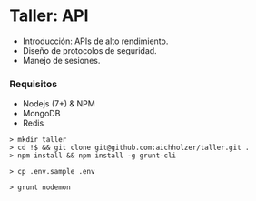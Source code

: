 # Taller: API

* Introducción: APIs de alto rendimiento.
* Diseño de protocolos de seguridad.
* Manejo de sesiones.

### Requisitos

* Nodejs (7+) & NPM
* MongoDB
* Redis

```
> mkdir taller
> cd !$ && git clone git@github.com:aichholzer/taller.git .
> npm install && npm install -g grunt-cli
```

```
> cp .env.sample .env
```

```
> grunt nodemon
```
